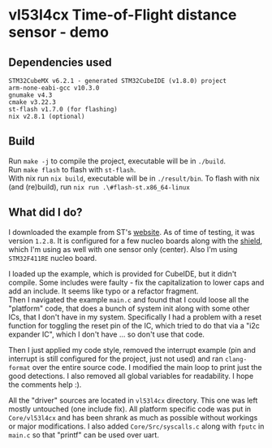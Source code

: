 # vl53l4cx Time-of-Flight distance sensor - demo

## Dependencies used

```
STM32CubeMX v6.2.1 - generated STM32CubeIDE (v1.8.0) project
arm-none-eabi-gcc v10.3.0
gnumake v4.3
cmake v3.22.3
st-flash v1.7.0 (for flashing)
nix v2.8.1 (optional)
```

## Build

Run `make -j` to compile the project, executable will be in `./build`.  
Run `make flash` to flash with `st-flash`.  
With nix run `nix build`, executable will be in `./result/bin`.
To flash with nix (and (re)build), run `nix run .\#flash-st.x86_64-linux`

## What did I do?

I downloaded the example from ST's [website](https://www.st.com/content/st_com/en/products/embedded-software/imaging-software/stsw-img029.html). As of time of testing, it was version `1.2.8`. It is configured for a few nucleo boards along with the [shield](https://www.st.com/content/st_com/en/products/evaluation-tools/product-evaluation-tools/imaging-evaluation-boards/x-nucleo-53l4a2.html#tools-software), which I'm using as well with one sensor only (center). Also I'm using `STM32F411RE` nucleo board.  

I loaded up the example, which is provided for CubeIDE, but it didn't compile. Some includes were faulty - fix the capitalization to lower caps and add an include. It seems like typo or a refactor fragment.  
Then I navigated the example `main.c` and found that I could loose all the "platform" code, that does a bunch of system init along with some other ICs, that I don't have in my system. Specifically I had a problem with a reset function for toggling the reset pin of the IC, which tried to do that via a "i2c expander IC", which I don't have ... so don't use that code.  

Then I just applied my code style, removed the interrupt example (pin and interrupt is still configured for the project, just not used) and ran `clang-format` over the entire source code. I modified the main loop to print just the good detections. I also removed all global variables for readability. I hope the comments help :).  

All the "driver" sources are located in `vl53l4cx` directory. This one was left mostly untouched (one include fix). All platform specific code was put in `Core/vl53l4cx` and has been shrank as much as possible without workings or major modifications. I also added `Core/Src/syscalls.c` along with `fputc` in `main.c` so that "printf" can be used over uart.  
